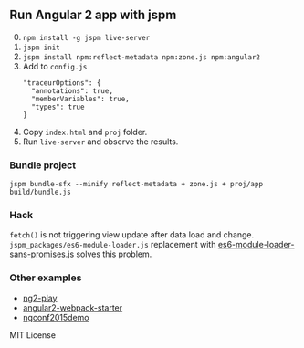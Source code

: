 ## Run Angular 2 app with jspm
0.  `npm install -g jspm live-server`
1.  `jspm init`
2.  `jspm install npm:reflect-metadata npm:zone.js npm:angular2`
3.  Add to `config.js`
    ```
    "traceurOptions": {
      "annotations": true,
      "memberVariables": true,
      "types": true
    }
    ```
4.  Copy `index.html` and `proj` folder.
5.  Run `live-server` and observe the results.


### Bundle project
`jspm bundle-sfx --minify reflect-metadata + zone.js + proj/app build/bundle.js`


### Hack
`fetch()` is not triggering view update after data load and change.
`jspm_packages/es6-module-loader.js` replacement with [es6-module-loader-sans-promises.js](https://github.com/ModuleLoader/es6-module-loader/blob/v0.16.6/dist/es6-module-loader-sans-promises.js)
solves this problem.

### Other examples
- [ng2-play](https://github.com/pkozlowski-opensource/ng2-play)
- [angular2-webpack-starter](https://github.com/angular-class/angular2-webpack-starter)
- [ngconf2015demo](https://github.com/Microsoft/ngconf2015demo)


MIT License
